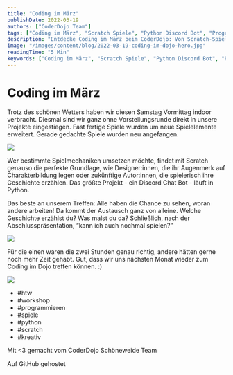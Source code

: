 ```yaml
---
title: "Coding im März"
publishDate: 2022-03-19
authors: ["CoderDojo Team"]
tags: ["Coding im März", "Scratch Spiele", "Python Discord Bot", "Programmieren Workshop", "kreative Projekte", "Austausch", "CoderDojo", "Spielelemente", "programmierung"]
description: "Entdecke Coding im März beim CoderDojo: Von Scratch-Spielen bis Python Discord Bots. Tauche ein in kreative Projekte und erlebe den Austausch!"
image: "/images/content/blog/2022-03-19-coding-im-dojo-hero.jpg"
readingTime: "5 Min"
keywords: ["Coding im März", "Scratch Spiele", "Python Discord Bot", "Programmieren Workshop", "kreative Projekte", "Austausch", "CoderDojo", "Spielelemente"]
---
```


# Coding im März

Trotz des schönen Wetters haben wir diesen Samstag Vormittag indoor verbracht. Diesmal sind wir ganz ohne Vorstellungsrunde direkt in unsere Projekte eingestiegen. Fast fertige Spiele wurden um neue Spielelemente erweitert. Gerade gedachte Spiele wurden neu angefangen.

![](/images/cms/coding_im_dojo_workinprogress.png)

Wer bestimmte Spielmechaniken umsetzen möchte, findet mit Scratch genauso die perfekte Grundlage, wie Designer:innen, die ihr Augenmerk auf Charakterbildung legen oder zukünftige Autor:innen, die spielerisch ihre Geschichte erzählen. Das größte Projekt - ein Discord Chat Bot - läuft in Python.

Das beste an unserem Treffen: Alle haben die Chance zu sehen, woran andere arbeiten! Da kommt der Austausch ganz von alleine. Welche Geschichte erzählst du? Was malst du da? Schließlich, nach der Abschlusspräsentation, “kann ich auch nochmal spielen?”

![](/images/cms/coding_im_dojo_praesi.jpeg)

Für die einen waren die zwei Stunden genau richtig, andere hätten gerne noch mehr Zeit gehabt. Gut, dass wir uns nächsten Monat wieder zum Coding im Dojo treffen können. :)

![](/images/cms/coding_im_dojo_schluss.jpeg)

- #htw
- #workshop
- #programmieren
- #spiele
- #python
- #scratch
- #kreativ

Mit <3 gemacht vom CoderDojo Schöneweide Team

Auf GitHub gehostet

